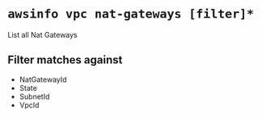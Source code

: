 # `awsinfo vpc nat-gateways [filter]*`

List all Nat Gateways

## Filter matches against

* NatGatewayId
* State
* SubnetId
* VpcId
